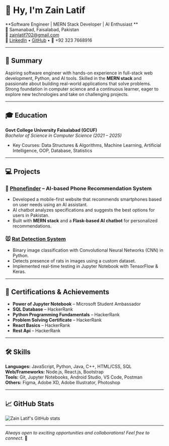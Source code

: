 # 👋 Hy, I'm Zain Latif

**Software Engineer | MERN Stack Developer | AI Enthusiast **  
📍 Samanabad, Faisalabad, Pakistan  
📧 [zainlatif702@gmail.com](mailto:zainlatif702@gmail.com)  
🔗 [LinkedIn](https://linkedin.com/in/zainlatif702) • [GitHub](https://github.com/zainlatif) • 📱 +92 323 7668916

---

## 🚀 Summary

Aspiring software engineer with hands-on experience in full-stack web development, Python, and AI tools. Skilled in the **MERN stack** and passionate about building real-world applications that solve problems. Strong foundation in computer science and a continuous learner, eager to explore new technologies and take on challenging projects.

---

## 🎓 Education

**Govt College University Faisalabad (GCUF)**  
_Bachelor of Science in Computer Science (2021 – 2025)_  
- Key Courses: Data Structures & Algorithms, Machine Learning, Artificial Intelligence, OOP, Database, Statistics
---

## 💻 Projects

### 📱 [Phonefinder](https://github.com/zainlatif/phonefinder_website) – AI-based Phone Recommendation System
- Developed a mobile-first website that recommends smartphones based on user needs using an AI assistant.
- AI chatbot analyzes specifications and suggests the best options for users in Pakistan.
- Built with **MERN stack** and a **Flask-based AI chatbot** for personalized recommendations.

### 🐭 [Rat Detection System](https://github.com/zainlatif/Rat_Detection_CNN_image)
- Binary image classification with Convolutional Neural Networks (CNN) in Python.
- Detects presence of rats in images using a custom dataset.
- Implemented real-time testing in Jupyter Notebook with TensorFlow & Keras.

---

## 🏅 Certifications & Achievements

- **Power of Jupyter Notebook** – Microsoft Student Ambassador
- **SQL Database** – HackerRank
- **Python Programming Fundamentals** – HackerRank
- **Problem Solving Certificate** – HackerRank
- **React Basics** – HackerRank
- **Rest Api** – HackerRank


---

## 🛠️ Skills

**Languages:** JavaScript, Python, Java, C++, HTML/CSS, SQL  
**Web/Frameworks:** Node.js, React.js, Bootstrap  
**Tools:** Git, Jupyter Notebooks, Android Studio, VS Code, Postman  
**Others:** Figma, Adobe XD, Adobe Illustrator, Photoshop

---

## 📈 GitHub Stats

![Zain Latif's GitHub stats](https://github-readme-stats.vercel.app/api?username=zainlatif&show_icons=true&theme=radical)

---

_Always open to exciting opportunities and collaborations! Feel free to connect._ 🚀
